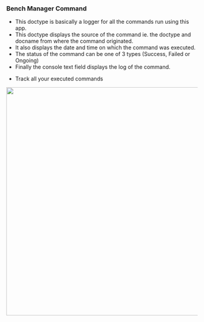 
### Bench Manager Command

- This doctype is basically a logger for all the commands run using this app.
- This doctype displays the source of the command ie. the doctype and docname from where the command originated.
- It also displays the date and time on which the command was executed.
- The status of the command can be one of 3 types (Success, Failed or Ongoing)
- Finally the console text field displays the log of the command.

* Track all your executed commands

<img src="https://github.com/frappe/bench_manager/wiki/images/bench_manager_command-overview.gif" width="600">
